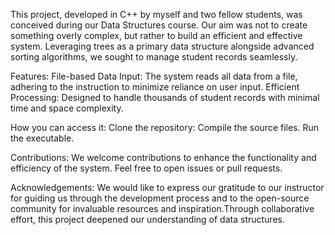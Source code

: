 This project, developed in C++ by myself and two fellow students, was conceived during our Data Structures course. Our aim was not to create something overly complex, but rather to build an efficient and effective system. Leveraging trees as a primary data structure alongside advanced sorting algorithms, we sought to manage student records seamlessly.

Features:
File-based Data Input: The system reads all data from a file, adhering to the instruction to minimize reliance on user input.
Efficient Processing: Designed to handle thousands of student records with minimal time and space complexity.


How you can access it:
Clone the repository:
Compile the source files.
Run the executable.

Contributions:
We welcome contributions to enhance the functionality and efficiency of the system. Feel free to open issues or pull requests.

Acknowledgements:
We would like to express our gratitude to our instructor for guiding us through the development process and to the open-source community for invaluable resources and inspiration.Through collaborative effort, this project deepened our understanding of data structures.
